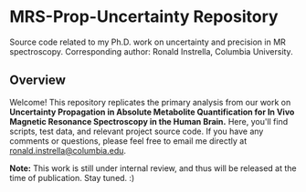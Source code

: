 # MRS-Prop-Uncertainty Repository
Source code related to my Ph.D. work on uncertainty and precision in MR spectroscopy. Corresponding author: Ronald Instrella, Columbia University.

## Overview
Welcome! This repository replicates the primary analysis from our work on **Uncertainty Propagation in Absolute Metabolite Quantification for In Vivo Magnetic Resonance Spectroscopy in the Human Brain.** Here, you'll find scripts, test data, and relevant project source code.  If you have any comments or questions, please feel free to email me directly at ronald.instrella@columbia.edu.

**Note:** This work is still under internal review, and thus will be released at the time of publication. Stay tuned. :)
